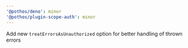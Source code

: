 ```yaml
---
'@pothos/deno': minor
'@pothos/plugin-scope-auth': minor
---
```


Add new `treatErrorsAsUnauthorized` option for better handling of thrown errors
